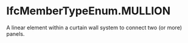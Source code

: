 IfcMemberTypeEnum.MULLION
=========================
A linear element within a curtain wall system to connect two (or more) panels.


